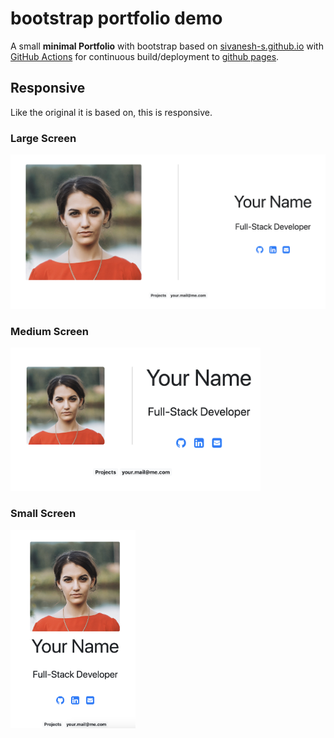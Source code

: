 # bootstrap portfolio demo

A small **minimal Portfolio** with bootstrap based on [sivanesh-s.github.io](https://sivanesh-s.github.io/portfolio-minimal/)
with [GitHub Actions](https://github.com/features/actions) for continuous build/deployment to [github pages](https://pages.github.com/).

## Responsive
Like the original it is based on, this is responsive.

### Large Screen
<img src="./src/img/Lg.png" width="800px">

### Medium Screen
<img src="./src/img/Md.png" width="400px">

### Small Screen
<img src="./src/img/Sm.png" width="200px">

